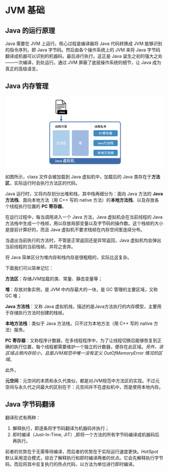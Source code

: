 # JVM 基础

## Java 的运行原理

Java 需要在 JVM 上运行。核心过程是编译器将 Java 代码转换成 JVM 能够识别的指令序列，即 Java 字节码。然后由各个操作系统上的 JVM 来将 Java 字节码翻译成机器可以识别的机器码，最后进行执行。这正是 Java 诞生之初的强大之处——一次编译，到处运行。通过 JVM 屏蔽了底层操作系统的细节，让 Java 成为真正的高级语言。

## Java 内存管理

![](../../img/java/jvm/jvm-memory.png)

如图所示，class 文件会被加载到 Java 虚拟机中，加载后的 Java 类存在于**方法区**，实际运行时会执行方法区的代码。

Java 运行时，又将内存划分出堆和栈，其中栈再细分为：面向 Java 方法的 **Java 方法栈**、面向本地方法（用 C++ 写的 native 方法）的**本地方法栈**、以及存放各个线程执行位置的 **PC 寄存器**。

在运行过程中，每当调用进入一个 Java 方法，Java 虚拟机会在当前线程的 Java 方法栈中生成一个栈帧，用以存放局部变量以及字节码的操作数。这个栈帧的大小是提前计算好的，而且 Java 虚拟机不要求栈帧在内存空间里连续分布。

当退出当前执行的方法时，不管是正常返回还是异常返回，Java 虚拟机均会弹出当前线程的当前栈帧，并将之舍弃。

将 Java 简单区分为堆内存和栈内存是很粗糙的，实际比这复杂。

下面我们可以简单记忆：

**方法区**：存储JVM加载的类、常量、静态变量等；

**堆**：存放对象实例，是 JVM 中内存最大的一块，是 GC 管理的主要区域，又称 GC 堆；

**Java 方法栈**：又称 Java 虚拟机栈，描述的是Java方法执行的内存模型，主要用于存储执行方法时创建的栈帧。

**本地方法栈**：类似于 Java 方法栈，只不过为本地方法（用 C++ 写的 native 方法）服务。

**PC 寄存器**：又称程序计数器，在多线程程序中，为了让线程切换后能够恢复到正确的执行位置，每个线程都需要维护一个独立的计数器，便存在此区域。*另外，该区域占用内存较小，且是JVM规范中唯一没有定义 OutOfMemoryError 情况的区域*。

此外，

**元空间**：元空间的本质和永久代类似，都是对JVM规范中方法区的实现。不过元空间与永久代之间最大的区别在于：元空间并不在虚拟机中，而是使用本地内存。 

## Java 字节码翻译

翻译形式有两种：

1. 解释执行，即逐条将字节码翻译为机器码并执行；
2. 即时编译（Just-In-Time, JIT）,即将一个方法的所有字节码编译成机器码后再执行。

前者的优势在于无需等待编译，而后者的优势在于实际运行速度更快。HotSpot 默认采用混合模式，综合了解释执行和即时编译两者的优点。它会先解释执行字节码，而后将其中反复执行的热点代码，以方法为单位进行即时编译。
